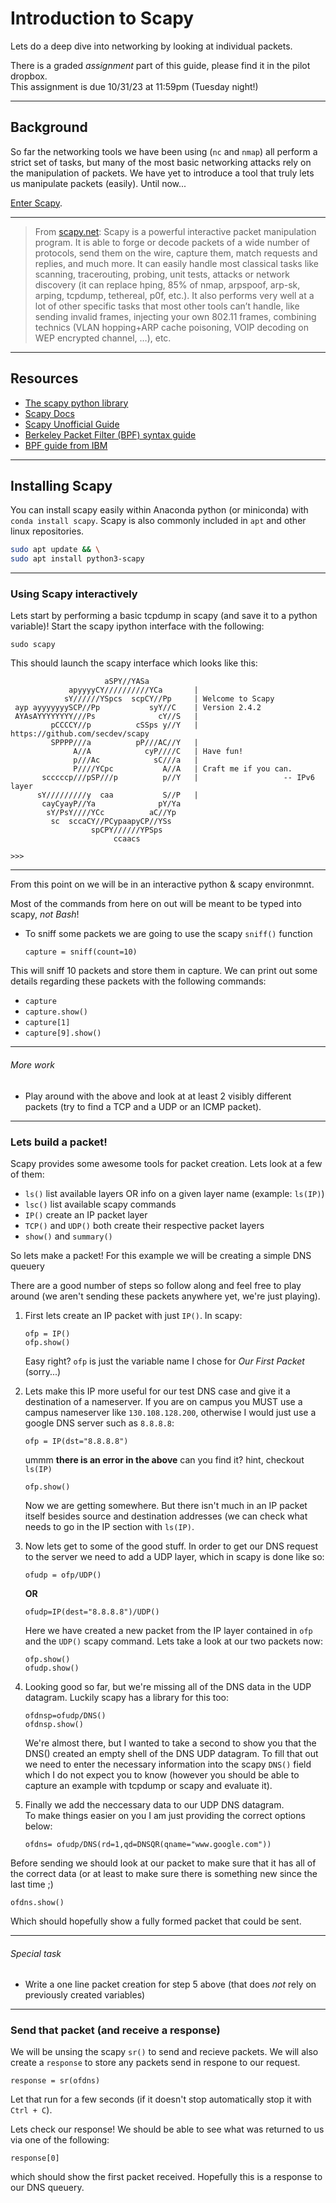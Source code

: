 # Introduction to Scapy

Lets do a deep dive into networking by looking at individual packets. 

There is a graded *assignment* part of this guide, please find it in the pilot dropbox.  
This assignment is due 10/31/23 at 11:59pm (Tuesday night!)

---

## Background

So far the networking tools we have been using (`nc` and `nmap`) all perform a 
strict set of tasks, but many of the most basic networking attacks rely on the 
manipulation of packets.  We have yet to introduce a tool that truly lets us 
manipulate packets (easily).  Until now...

[Enter Scapy](https://scapy.net/).

---

> From [scapy.net](https://scapy.net/):
> Scapy is a powerful interactive packet manipulation program. It is able to forge
> or decode packets of a wide number of protocols, send them on the wire, capture
> them, match requests and replies, and much more. It can easily handle most
> classical tasks like scanning, tracerouting, probing, unit tests, attacks or
> network discovery (it can replace hping, 85% of nmap, arpspoof, arp-sk, arping,
> tcpdump, tethereal, p0f, etc.). It also performs very well at a lot of other
> specific tasks that most other tools can’t handle, like sending invalid frames,
> injecting your own 802.11 frames, combining technics (VLAN hopping+ARP cache
> poisoning, VOIP decoding on WEP encrypted channel, …), etc.

---

## Resources

* [The scapy python library](https://scapy.net/)
* [Scapy Docs](https://buildmedia.readthedocs.org/media/pdf/scapy/latest/scapy.pdf)
* [Scapy Unofficial Guide](https://theitgeekchronicles.files.wordpress.com/2012/05/scapyguide1.pdf)
* [Berkeley Packet Filter (BPF) syntax guide](https://biot.com/capstats/bpf.html)
* [BPF guide from IBM](https://www.ibm.com/docs/en/qsip/7.4?topic=queries-berkeley-packet-filters)

---

## Installing Scapy

You can install scapy easily within
Anaconda python (or miniconda) with `conda install scapy`.  Scapy is also commonly
included in `apt` and other linux repositories.

```bash
sudo apt update && \
sudo apt install python3-scapy
```

---

### Using Scapy interactively

Lets start by performing a basic tcpdump in scapy (and save it to a python
variable)!  Start the scapy ipython interface with the following:

```
sudo scapy
```

This should launch the scapy interface which looks like this:

```
                     aSPY//YASa       
             apyyyyCY//////////YCa       |
            sY//////YSpcs  scpCY//Pp     | Welcome to Scapy
 ayp ayyyyyyySCP//Pp           syY//C    | Version 2.4.2
 AYAsAYYYYYYYY///Ps              cY//S   |
         pCCCCY//p          cSSps y//Y   | https://github.com/secdev/scapy
         SPPPP///a          pP///AC//Y   |
              A//A            cyP////C   | Have fun!
              p///Ac            sC///a   |
              P////YCpc           A//A   | Craft me if you can.
       scccccp///pSP///p          p//Y   |                   -- IPv6 layer
      sY/////////y  caa           S//P   |
       cayCyayP//Ya              pY/Ya
        sY/PsY////YCc          aC//Yp 
         sc  sccaCY//PCypaapyCP//YSs  
                  spCPY//////YPSps    
                       ccaacs         
                                      
>>> 
```

---

From this point on we will be in an interactive python & scapy environmnt.

Most of the commands from here on out will be meant to be typed into scapy, *not
Bash*!

* To sniff some packets we are going to use the scapy `sniff()` function
  ```
  capture = sniff(count=10)
  ```

This will sniff 10 packets and store them in capture.  We can print out some
details regarding these packets with the following commands:

* `capture`
* `capture.show()`
* `capture[1]`
* `capture[9].show()`

---

###### More work

* Play around with the above and look at at least 2 visibly different packets (try
  to find a TCP and a UDP or an ICMP packet).

---

### Lets build a packet!

Scapy provides some awesome tools for packet creation.  Lets look at a few of them:

* `ls()` list available layers OR info on a given layer name (example: `ls(IP)`)
* `lsc()` list available scapy commands
* `IP()` create an IP packet layer
* `TCP()` and `UDP()` both create their respective packet layers
* `show()` and `summary()`

So lets make a packet!
For this example we will be creating a simple DNS queuery

There are a good number of steps so follow along and feel free to play
around (we aren't sending these packets anywhere yet, we're just playing).

1. First lets create an IP packet with just `IP()`.  In scapy:
   ```
   ofp = IP()
   ofp.show()
   ```
   Easy right?  `ofp` is just the variable name I chose for *Our First Packet*
   (sorry...)

2. Lets make this IP more useful for our test DNS case and give it a
   destination of a nameserver.  If you are on campus you MUST use a campus
   nameserver like `130.108.128.200`, otherwise I would just use a google DNS
   server such as `8.8.8.8`:

   ```
   ofp = IP(dst="8.8.8.8")
   ```

   ummm  **there is an error in the above** can you find it?  hint, checkout `ls(IP)`

   ```
   ofp.show()
   ```

   Now we are getting somewhere.  But there isn't much in an IP packet itself
   besides source and destination addresses (we can check what needs to go in the
   IP section with `ls(IP)`.

3. Now lets get to some of the good stuff.  In order to get our DNS request to the
   server we need to add a UDP layer, which in scapy is done like so:

   ```
   ofudp = ofp/UDP()
   ```

   **OR**

   ```
   ofudp=IP(dest="8.8.8.8")/UDP()
   ```

   Here we have created a new packet from the IP layer contained in `ofp` and the
   `UDP()` scapy command.  Lets take a look at our two packets now:

   ```
   ofp.show()
   ofudp.show()
   ```

4. Looking good so far, but we're missing all of the DNS data in the UDP datagram.
   Luckily scapy has a library for this too:

   ```
   ofdnsp=ofudp/DNS()
   ofdnsp.show()
   ```

   We're almost there, but I wanted to take a second to show you that the DNS()
   created an empty shell of the DNS UDP datagram.  To fill that out we need to
   enter the necessary information into the scapy `DNS()` field which I do not
   expect you to know (however you should be able to capture an example with
   tcpdump or scapy and evaluate it).

5. Finally we add the neccessary data to our UDP DNS datagram.  
   To make things easier on you I am just providing the correct options below:

   ```
   ofdns= ofudp/DNS(rd=1,qd=DNSQR(qname="www.google.com"))
   ```

Before sending we should look at our packet to make sure that it has all of the
correct data (or at least to make sure there is something new since the last
time ;)

```
ofdns.show()
```

Which should hopefully show a fully formed packet that could be sent.

---

###### Special task

* Write a one line packet creation for step 5 above (that does *not* rely on
  previously created variables)

---

### Send that packet (and receive a response)

We will be unsing the scapy `sr()` to send and recieve packets.  We will also
create a `response` to store any packets send in respone to our request.

```
response = sr(ofdns)
```

Let that run for a few seconds (if it doesn't stop automatically stop it with
`Ctrl + C`).

Lets check our response!  We should be able to see what was returned to us via
one of the following:

```
response[0]
```

which should show the first packet received.  Hopefully this is a response to
our DNS queuery.  

